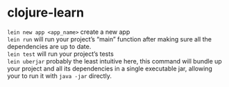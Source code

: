 # clojure-learn

`lein new app <app_name>` create a new app <br>
`lein run` will run your project’s “main” function after making sure all the dependencies are up to date. <br>
`lein test` will run your project’s tests <br>
`lein uberjar` probably the least intuitive here, this command will bundle up your project and all its dependencies in a single executable jar, allowing your to run it with `java -jar` directly. <br>
